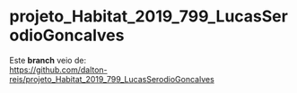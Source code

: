 # projeto_Habitat_2019_799_LucasSerodioGoncalves

Este **branch** veio de:  
<https://github.com/dalton-reis/projeto_Habitat_2019_799_LucasSerodioGoncalves>  
